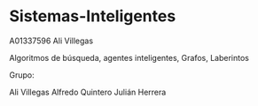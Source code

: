 # Sistemas-Inteligentes
A01337596
Ali Villegas

Algoritmos de búsqueda,
agentes inteligentes,
Grafos,
Laberintos

Grupo:

Ali Villegas 
Alfredo Quintero
Julián Herrera
